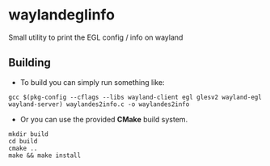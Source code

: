 # waylandeglinfo

Small utility to print the EGL config / info on wayland

## Building

* To build you can simply run something like:

```
gcc $(pkg-config --cflags --libs wayland-client egl glesv2 wayland-egl wayland-server) waylandes2info.c -o waylandes2info
```

* Or you can use the provided **CMake** build system.
```
mkdir build
cd build
cmake ..
make && make install
```
